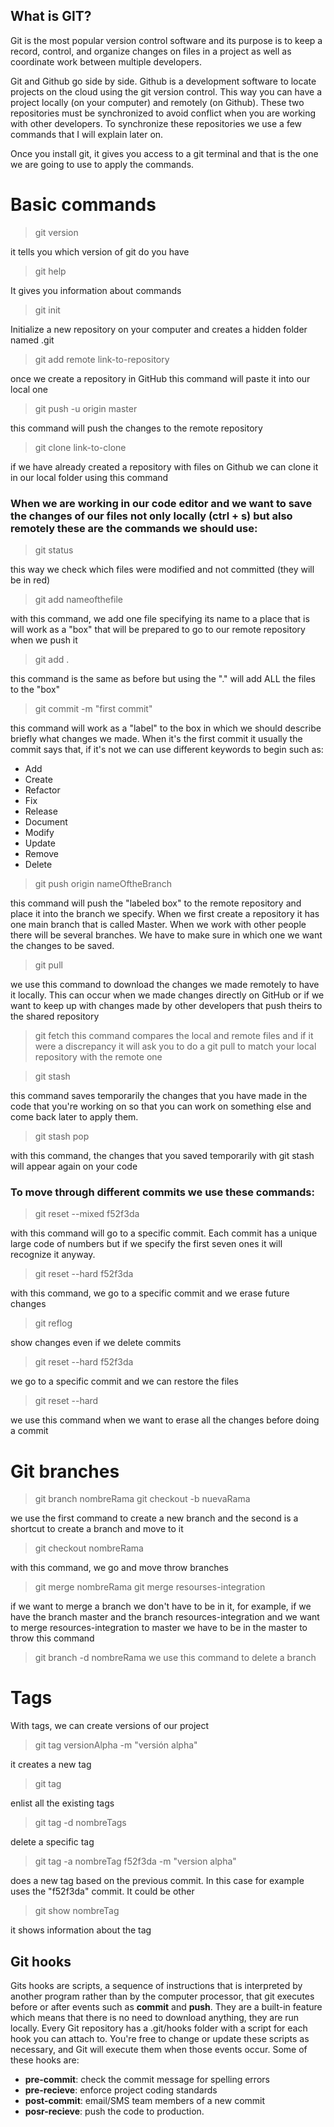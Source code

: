 ## What is GIT?

Git is the most popular version control software and its purpose is to keep a record, control, and organize changes on files in a project as well as coordinate work between multiple developers.

Git and Github go side by side. Github is a development software to locate projects on the cloud using the git version control. This way you can have a project locally (on your computer) and remotely (on Github). These two repositories must be synchronized to avoid conflict when you are working with other developers.
To synchronize these repositories we use a few commands that I will explain later on.

Once you install git, it gives you access to a git terminal and that is the one we are going to use to apply the commands.

# Basic commands

> git version

it tells you which version of git do you have

> git help

It gives you information about commands

> git init

Initialize a new repository on your computer and creates a hidden folder named .git

> git add remote link-to-repository

once we create a repository in GitHub this command will paste it into our local one

> git push -u origin master

this command will push the changes to the remote repository

> git clone link-to-clone

if we have already created a repository with files on Github we can clone it in our local folder using this command

### When we are working in our code editor and we want to save the changes of our files not only locally (ctrl + s) but also remotely these are the commands we should use:

> git status

this way we check which files were modified and not committed (they will be in red)

> git add nameofthefile

with this command, we add one file specifying its name to a place that is will work as a "box" that will be prepared to go to our remote repository when we push it

> git add .

this command is the same as before but using the "." will add ALL the files to the "box"

> git commit -m "first commit"

this command will work as a "label" to the box in which we should describe briefly what changes we made. When it's the first commit it usually the commit says that, if it's not we can use different keywords to begin such as:

- Add
- Create
- Refactor
- Fix
- Release
- Document
- Modify
- Update
- Remove
- Delete

> git push origin nameOftheBranch

this command will push the "labeled box" to the remote repository and place it into the branch we specify.
When we first create a repository it has one main branch that is called Master. When we work with other people there will be several branches. We have to make sure in which one we want the changes to be saved.

> git pull

we use this command to download the changes we made remotely to have it locally. This can occur when we made changes directly on GitHub or if we want to keep up with changes made by other developers that push theirs to the shared repository

> git fetch
> this command compares the local and remote files and if it were a discrepancy it will ask you to do a git pull to match your local repository with the remote one

> git stash

this command saves temporarily the changes that you have made in the code that you're working on so that you can work on something else and come back later to apply them.

> git stash pop

with this command, the changes that you saved temporarily with git stash will appear again on your code

### To move through different commits we use these commands:

> git reset --mixed f52f3da

with this command will go to a specific commit. Each commit has a unique large code of numbers but if we specify the first seven ones it will recognize it anyway.

> git reset --hard f52f3da

with this command, we go to a specific commit and we erase future changes

> git reflog

show changes even if we delete commits

> git reset --hard f52f3da

we go to a specific commit and we can restore the files

> git reset --hard

we use this command when we want to erase all the changes before doing a commit

# Git branches

> git branch nombreRama
> git checkout -b nuevaRama

we use the first command to create a new branch and the second is a shortcut to create a branch and move to it

> git checkout nombreRama

with this command, we go and move throw branches

> git merge nombreRama
> git merge resourses-integration

if we want to merge a branch we don't have to be in it, for example, if we have the branch master and the branch resources-integration and we want to merge resources-integration to master we have to be in the master to throw this command

> git branch -d nombreRama
> we use this command to delete a branch

# Tags

With tags, we can create versions of our project

> git tag versionAlpha -m "versión alpha"

it creates a new tag

> git tag

enlist all the existing tags

> git tag -d nombreTags

delete a specific tag

> git tag -a nombreTag f52f3da -m "version alpha"

does a new tag based on the previous commit. In this case for example uses the "f52f3da" commit. It could be other

> git show nombreTag

it shows information about the tag

## Git hooks

Gits hooks are scripts, a sequence of instructions that is interpreted by another program rather than by the computer processor, that git executes before or after events such as **commit** and **push**. They are a built-in feature which means that there is no need to download anything, they are run locally.
Every Git repository has a .git/hooks folder with a script for each hook you can attach to. You're free to change or update these scripts as necessary, and Git will execute them when those events occur.
Some of these hooks are:

- **pre-commit**: check the commit message for spelling errors
- **pre-recieve**: enforce project coding standards
- **post-commit**: email/SMS team members of a new commit
- **posr-recieve**: push the code to production.

